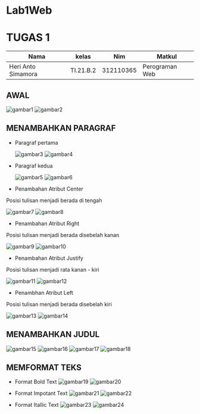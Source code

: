 # Lab1Web

# TUGAS 1 
| Nama | kelas | Nim | Matkul |
| -- | --- | ---- | ----------- |
| Heri Anto Simamora | TI.21.B.2| 312110365 | Perograman Web |

## AWAL
![gambar1](gmb/file1.png.png)
![gambar2](gmb/file2.png.png)

## MENAMBAHKAN PARAGRAF

- Paragraf pertama <p>
![gambar3](gmb/prg1.png.png)
![gambar4](gmb/prg1-1.png.png)

- Paragraf kedua <p>
![gambar5](gmb/prg2.png.png)
![gambar6](gmb/prg2-1.png.png)

- Penambahan Atribut Center <p>

Posisi tulisan menjadi berada di tengah<p>
![gambar7](gmb/cntr1.png.png)
![gambar8](gmb/cntr1-1.png.png)

- Penambahan Atribut Right <p>

Posisi tulisan menjadi berada disebelah kanan<p>
![gambar9](gmb/rght1.png.png)
![gambar10](gmb/rght1-1.png.png)

- Penambahan Atribut Justify<p>

Posisi tulisan menjadi rata kanan - kiri<p>
![gambar11](gmb/jstf1.png.png)
![gambar12](gmb/jstf1-1.png.png)

- Penambhan Atribut Left <p>

Posisi tulisan menjadi berada disebelah kiri<p>
![gambar13](gmb/lft1.png.png)
![gambar14](gmb/lft1-1.png.png)

## MENAMBAHKAN JUDUL 

![gambar15](gmb/jdl1.png.png)
![gambar16](gmb/jdl2.png.png)
![gambar17](gmb/jdl3.png.png)
![gambar18](gmb/jdl4.png.png)

## MEMFORMAT TEKS 

- Format Bold Text 
![gambar19](gmb/form1.png.png)
![gambar20](gmb/form2.png.png)

- Format Impotant Text
![gambar21](gmb/form3.png.png)
![gambar22](gmb/form4.png.png)

- Format Itallic Text
![gambar23](gmb/form5.png.png)
![gambar24](gmb/form6.png.png)





